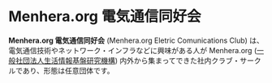 # Menhera.org 電気通信同好会

__Menhera.org 電気通信同好会__ (Menhera.org Eletric Comunications Club) は、電気通信技術やネットワーク・インフラなどに興味がある人が Menhera.org ([一般社団法人生活情報基盤研究機構](https://www.menhera.or.jp/)) 内外から集まってできた社内クラブ・サークルであり、形態は任意団体です。

